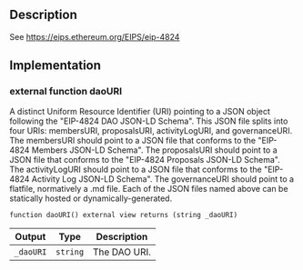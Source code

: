 ## Description

See https://eips.ethereum.org/EIPS/eip-4824

## Implementation

### external function daoURI

A distinct Uniform Resource Identifier (URI) pointing to a JSON object following the "EIP-4824 DAO JSON-LD Schema". This JSON file splits into four URIs: membersURI, proposalsURI, activityLogURI, and governanceURI. The membersURI should point to a JSON file that conforms to the "EIP-4824 Members JSON-LD Schema". The proposalsURI should point to a JSON file that conforms to the "EIP-4824 Proposals JSON-LD Schema". The activityLogURI should point to a JSON file that conforms to the "EIP-4824 Activity Log JSON-LD Schema". The governanceURI should point to a flatfile, normatively a .md file. Each of the JSON files named above can be statically hosted or dynamically-generated.

```solidity
function daoURI() external view returns (string _daoURI)
```

| Output    | Type     | Description  |
| --------- | -------- | ------------ |
| `_daoURI` | `string` | The DAO URI. |

<!--CONTRACT_END-->

